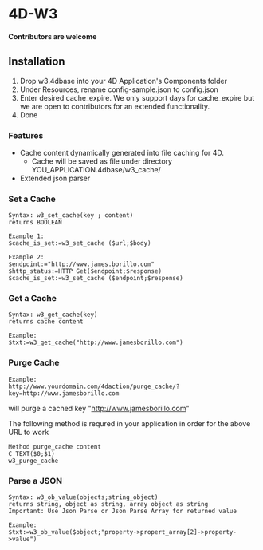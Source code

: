 # 4D-W3

#### Contributors are welcome

## Installation
1. Drop w3.4dbase into your 4D Application's Components folder
2. Under Resources, rename config-sample.json to config.json
3. Enter desired cache_expire. We only support days for cache_expire but we are open to contributors for an extended functionality.
4. Done

### Features
- Cache content dynamically generated into file caching for 4D.
  - Cache will be saved as file under directory YOU_APPLICATION.4dbase/w3_cache/
- Extended json parser

### Set a Cache
```
Syntax: w3_set_cache(key ; content)
returns BOOLEAN

Example 1:
$cache_is_set:=w3_set_cache ($url;$body)

Example 2:
$endpoint:="http://www.james.borillo.com"
$http_status:=HTTP Get($endpoint;$response)
$cache_is_set:=w3_set_cache ($endpoint;$response)

```

### Get a Cache
```
Syntax: w3_get_cache(key)
returns cache content

Example:
$txt:=w3_get_cache("http://www.jamesborillo.com")

```

### Purge Cache

```
Example:
http://www.yourdomain.com/4daction/purge_cache/?key=http://www.jamesborillo.com
```
will purge a cached key "http://www.jamesborillo.com"

The following method is requred in your application in order for the above URL to work
```
Method purge_cache content
C_TEXT($0;$1)
w3_purge_cache
```
### Parse a JSON
```
Syntax: w3_ob_value(objects;string_object)
returns string, object as string, array object as string
Important: Use Json Parse or Json Parse Array for returned value

Example:
$txt:=w3_ob_value($object;"property->propert_array[2]->property->value")

```
